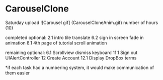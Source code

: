 # CarouselClone
Saturday upload
![Carousel gif] (CarouselCloneAnim.gif)
number of hours (10)

completed optional:
2.1 intro tile translate
6.2 sign in screen fade in animation
8.1 4th page of tutorial scroll animation

remaining optional:
6.1 Scrollview dismiss keyboard
11.1 Sign out UIAlertController
12 Create Account
12.1 Display DropBox terms


*if each task had a numbering system, it would make communication of them easier
